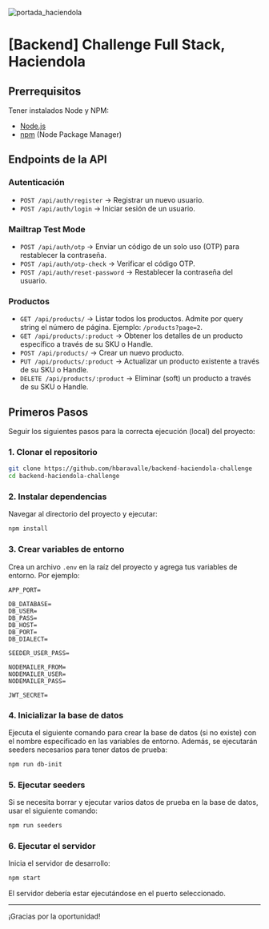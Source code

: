 
![portada_haciendola](https://github.com/hbaravalle/backend-haciendola-challenge/assets/24690415/43f3f53c-3178-470e-8103-b52938d38821)

# [Backend] Challenge Full Stack, Haciendola

## Prerrequisitos

Tener instalados Node y NPM:

- [Node.js](https://nodejs.org/es/download/)
- [npm](https://www.npmjs.com/get-npm) (Node Package Manager)

## Endpoints de la API

### Autenticación

- `POST /api/auth/register` → Registrar un nuevo usuario.
- `POST /api/auth/login` → Iniciar sesión de un usuario.

### Mailtrap Test Mode

- `POST /api/auth/otp` → Enviar un código de un solo uso (OTP) para restablecer la contraseña.
- `POST /api/auth/otp-check` → Verificar el código OTP.
- `POST /api/auth/reset-password` → Restablecer la contraseña del usuario.

### Productos

- `GET /api/products/` → Listar todos los productos. Admite por query string el número de página. Ejemplo: `/products?page=2`.
- `GET /api/products/:product` → Obtener los detalles de un producto específico a través de su SKU o Handle.
- `POST /api/products/` → Crear un nuevo producto.
- `PUT /api/products/:product` → Actualizar un producto existente a través de su SKU o Handle.
- `DELETE /api/products/:product` → Eliminar (soft) un producto a través de su SKU o Handle.

## Primeros Pasos

Seguir los siguientes pasos para la correcta ejecución (local) del proyecto:

### 1. Clonar el repositorio

```bash
git clone https://github.com/hbaravalle/backend-haciendola-challenge
cd backend-haciendola-challenge
```

### 2. Instalar dependencias

Navegar al directorio del proyecto y ejecutar:

```bash
npm install
```

### 3. Crear variables de entorno

Crea un archivo `.env` en la raíz del proyecto y agrega tus variables de entorno. Por ejemplo:

```plaintext
APP_PORT=

DB_DATABASE=
DB_USER=
DB_PASS=
DB_HOST=
DB_PORT=
DB_DIALECT=

SEEDER_USER_PASS=

NODEMAILER_FROM=
NODEMAILER_USER=
NODEMAILER_PASS=

JWT_SECRET=
```

### 4. Inicializar la base de datos

Ejecuta el siguiente comando para crear la base de datos (si no existe) con el nombre especificado en las variables de entorno. Además, se ejecutarán seeders necesarios para tener datos de prueba:

```bash
npm run db-init
```

### 5. Ejecutar seeders

Si se necesita borrar y ejecutar varios datos de prueba en la base de datos, usar el siguiente comando:

```bash
npm run seeders
```

### 6. Ejecutar el servidor

Inicia el servidor de desarrollo:

```bash
npm start
```

El servidor debería estar ejecutándose en el puerto seleccionado.

---

¡Gracias por la oportunidad!
